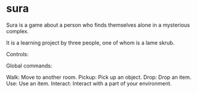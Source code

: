 # sura

Sura is a game about a person who finds themselves alone in a mysterious complex.

It is a learning project by three people, one of whom is a lame skrub.

Controls:

Global commands:<br>

Walk:
Move to another room.
Pickup:
Pick up an object.
Drop:
Drop an item.
Use:
Use an item.
Interact:
Interact with a part of your environment.
